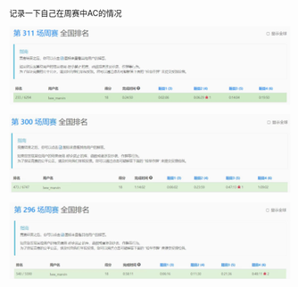 记录一下自己在周赛中AC的情况


![图片](./2022-09-18.jpg "2022-09-18 AC") 



![图片](./2022-07-03.jpg "2022-07-03 AC")



![图片](./2022-06-05.jpg "2022-06-05 AC")


